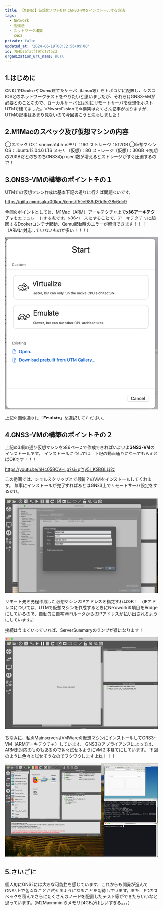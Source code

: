 ```yaml
---
title: 【M1Mac】仮想化ソフトUTMにGNS3-VMをインストールする方法
tags:
  - Network
  - 勉強法
  - ネットワーク構築
  - GNS3
private: false
updated_at: '2024-06-19T08:22:56+09:00'
id: 764b25facff9fcf74bc3
organization_url_name: null
---
```

## 1.はじめに
GNS3でDockerやQemu建てたサーバ（Linux等）をトポロジに配置し、シスコIOSとのネットワークテストをやりたいと思いましたが、それらはGNS3-VMが必要とのことなので、ローカルサーバとは別にリモートサーバを仮想化ホストUTMで建てました。VMwareFusionでの構築はたくさん記事がありますが、UTMの記事はあまり見ないので今回書こうと決心しました！

## 2.M1Macのスペック及び仮想マシンの内容
◯スペック
OS：sonoma14.5
メモリ：16G
ストレージ：512GB
◯仮想マシン
OS：ubuntu18.04.6 LTS
メモリ（仮想）：8G
ストレージ（仮想）：30GB
→初期の20GBだとのちのちGNS3のproject数が増えるとストレージがすぐ圧迫するので！

## 3.GNS3-VMの構築のポイントその１
UTMでの仮想マシン作成は基本下記の通りに行えば問題ないです。

https://qiita.com/sakai00kou/items/f50e989d30d5e28c6dc9

今回のポイントとしては、M1Mac（ARM）アーキテクチャ上で**x86アーキテクチャ**をエミュレートする点です。x86ベースにすることで、アーキテクチャに起因するDcokerコンテナ起動、Qemu起動時のエラーが解消できます！！！（ARMに対応していないものが多い！！！）

![](https://raw.githubusercontent.com/bit-and-coffee/zenn-qiita-contents/main/images/utm-gns3vm-install/1.png)

上記の画像通りに「**Emulate**」を選択してください。

## 4.GNS3-VMの構築のポイントその２
上記の3項の通り仮想マシンをx86ベースで作成できればいよいよ**GNS3-VM**のインストールです。
インストールについては、下記の動画通りにやってもらえればOKです！！！

https://youtu.be/hHcQ5BCVHLg?si=qfYy5i_KSBGLLj2z

この動画では、シェルスクリップとで最新？のVMをインストールしてくれます。
無事にインストールが完了すればあとはGNS3上でリモートサーバ設定をするだけ。

![](https://raw.githubusercontent.com/bit-and-coffee/zenn-qiita-contents/main/images/utm-gns3vm-install/2.png)

リモート先を先程作成した仮想マシンのIPアドレスを指定すればOK！
（IPアドレスについては、UTMで仮想マシンを作成するときにNetoworkの項目をBridgeにしているので、自動的に自宅WiFiルータからのIPアドレスが払い出されるようにしています。）

接続はうまくいっていれば、ServerSummaryのランプが緑になります！

![](https://raw.githubusercontent.com/bit-and-coffee/zenn-qiita-contents/main/images/utm-gns3vm-install/3.png)

ちなみに、私のMainserverはVMWareの仮想マシンにインストールしてGNS3-VM（ARMアーキテクチャ）しています。
GNS3のアプライアンスによっては、ARM未対応のものもあるので色々試せるようにVM２本建てにしています。
下図のように色々と試せそうなのでワクワクしますよね！！！

![](https://raw.githubusercontent.com/bit-and-coffee/zenn-qiita-contents/main/images/utm-gns3vm-install/5.jpg)

## 5.さいごに
個人的にGNS3には大きな可能性を感じています。これからも開発が進んでGNS3上で色々なことが試せるようになることを期待しています。また、PCのスペックを積んでさらにたくさんのノードを配置したテスト等ができたらいいなと思っています。（M2Macmminiのメモリ24GBがほしいすぎる。。。）
